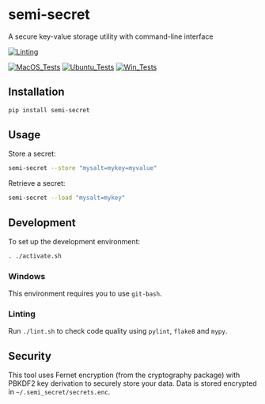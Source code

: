 # semi-secret
A secure key-value storage utility with command-line interface

[![Linting](../../actions/workflows/lint.yml/badge.svg)](../../actions/workflows/lint.yml)

[![MacOS_Tests](../../actions/workflows/push_macos.yml/badge.svg)](../../actions/workflows/push_macos.yml)
[![Ubuntu_Tests](../../actions/workflows/push_ubuntu.yml/badge.svg)](../../actions/workflows/push_ubuntu.yml)
[![Win_Tests](../../actions/workflows/push_win.yml/badge.svg)](../../actions/workflows/push_win.yml)

## Installation

```bash
pip install semi-secret
```

## Usage

Store a secret:
```bash
semi-secret --store "mysalt=mykey=myvalue"
```

Retrieve a secret:
```bash
semi-secret --load "mysalt=mykey"
```

## Development

To set up the development environment:
```bash
. ./activate.sh
```

### Windows

This environment requires you to use `git-bash`.

### Linting

Run `./lint.sh` to check code quality using `pylint`, `flake8` and `mypy`.

## Security

This tool uses Fernet encryption (from the cryptography package) with PBKDF2 key derivation to securely store your data. Data is stored encrypted in `~/.semi_secret/secrets.enc`.
